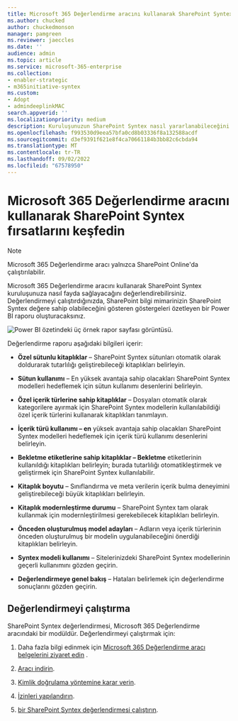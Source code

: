 ```yaml
---
title: Microsoft 365 Değerlendirme aracını kullanarak SharePoint Syntex fırsatlarını keşfedin
ms.author: chucked
author: chuckedmonson
manager: pamgreen
ms.reviewer: jaeccles
ms.date: ''
audience: admin
ms.topic: article
ms.service: microsoft-365-enterprise
ms.collection:
- enabler-strategic
- m365initiative-syntex
ms.custom:
- Adopt
- admindeeplinkMAC
search.appverid: ''
ms.localizationpriority: medium
description: Kuruluşunuzun SharePoint Syntex nasıl yararlanabileceğini görmek için benimseme değerlendirme aracını kullanmayı öğrenin.
ms.openlocfilehash: f993530d9eea57bfa0cd8b03336f8a132588acdf
ms.sourcegitcommit: d3ef9391f621e8f4ca70661184b3bb82c6cbda94
ms.translationtype: MT
ms.contentlocale: tr-TR
ms.lasthandoff: 09/02/2022
ms.locfileid: "67578950"
---
```

# <a name="discover-opportunities-in-sharepoint-syntex-by-using-the-microsoft-365-assessment-tool"></a>Microsoft 365 Değerlendirme aracını kullanarak SharePoint Syntex fırsatlarını keşfedin

> [!NOTE]
> Microsoft 365 Değerlendirme aracı yalnızca SharePoint Online'da çalıştırılabilir. 

Microsoft 365 Değerlendirme aracını kullanarak SharePoint Syntex kuruluşunuza nasıl fayda sağlayacağını değerlendirebilirsiniz. Değerlendirmeyi çalıştırdığınızda, SharePoint bilgi mimarinizin SharePoint Syntex değere sahip olabileceğini gösteren göstergeleri özetleyen bir Power BI raporu oluşturacaksınız.

![Power BI özetindeki üç örnek rapor sayfası görüntüsü.](../media/content-understanding/assessment-tool-reports.png)

Değerlendirme raporu aşağıdaki bilgileri içerir: 

- **Özel sütunlu kitaplıklar** – SharePoint Syntex sütunları otomatik olarak doldurarak tutarlılığı geliştirebileceği kitaplıkları belirleyin. 

- **Sütun kullanımı** – En yüksek avantaja sahip olacakları SharePoint Syntex modelleri hedeflemek için sütun kullanımı desenlerini belirleyin. 

- **Özel içerik türlerine sahip kitaplıklar** – Dosyaları otomatik olarak kategorilere ayırmak için SharePoint Syntex modellerin kullanılabildiği özel içerik türlerini kullanarak kitaplıkları tanımlayın. 

- **İçerik türü kullanımı – en** yüksek avantaja sahip olacakları SharePoint Syntex modelleri hedeflemek için içerik türü kullanımı desenlerini belirleyin. 

- **Bekletme etiketlerine sahip kitaplıklar – Bekletme** etiketlerinin kullanıldığı kitaplıkları belirleyin; burada tutarlılığı otomatikleştirmek ve geliştirmek için SharePoint Syntex kullanılabilir. 

- **Kitaplık boyutu** – Sınıflandırma ve meta verilerin içerik bulma deneyimini geliştirebileceği büyük kitaplıkları belirleyin. 

- **Kitaplık modernleştirme durumu** – SharePoint Syntex tam olarak kullanmak için modernleştirilmesi gerekebilecek kitaplıkları belirleyin. 

- **Önceden oluşturulmuş model adayları** – Adların veya içerik türlerinin önceden oluşturulmuş bir modelin uygulanabileceğini önerdiği kitaplıkları belirleyin. 

- **Syntex modeli kullanımı** – Sitelerinizdeki SharePoint Syntex modellerinin geçerli kullanımını gözden geçirin. 

- **Değerlendirmeye genel bakış** – Hataları belirlemek için değerlendirme sonuçlarını gözden geçirin. 

## <a name="run-the-assessment"></a>Değerlendirmeyi çalıştırma

SharePoint Syntex değerlendirmesi, Microsoft 365 Değerlendirme aracındaki bir modüldür. Değerlendirmeyi çalıştırmak için: 

1. Daha fazla bilgi edinmek için [Microsoft 365 Değerlendirme aracı belgelerini ziyaret edin](https://pnp.github.io/pnpassessment/index.html) .

2. [Aracı indirin](https://pnp.github.io/pnpassessment/using-the-assessment-tool/download.html). 

3. [Kimlik doğrulama yöntemine karar verin](https://pnp.github.io/pnpassessment/using-the-assessment-tool/setupauth.html).

4. [İzinleri yapılandırın](https://pnp.github.io/pnpassessment/sharepoint-syntex/requirements.html). 

5. [bir SharePoint Syntex değerlendirmesi çalıştırın](https://pnp.github.io/pnpassessment/sharepoint-syntex/assess.html). 

